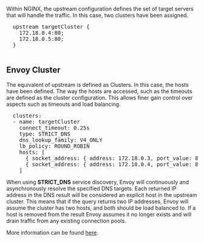 Within NGINX, the upstream configuration defines the set of target servers that will handle the traffic. In this case, two clusters have been assigned.

<pre class="file">
  upstream targetCluster {
    172.18.0.4:80;
    172.18.0.5:80;
  }

</pre>

## Envoy Cluster

The equivalent of upstream is defined as Clusters. In this case, the hosts have been defined. The way the hosts are accessed, such as the timeouts are defined as the cluster configuration. This allows finer gain control over aspects such as timeouts and load balancing.

<pre class="file" data-filename="envoy.yaml">
  clusters:
  - name: targetCluster
    connect_timeout: 0.25s
    type: STRICT_DNS
    dns_lookup_family: V4_ONLY
    lb_policy: ROUND_ROBIN
    hosts: [
      { socket_address: { address: 172.18.0.3, port_value: 80 }},
      { socket_address: { address: 172.18.0.4, port_value: 80 }}
    ]
</pre>

When using **STRICT_DNS** service discovery, Envoy will continuously and asynchronously resolve the specified DNS targets. Each returned IP address in the DNS result will be considered an explicit host in the upstream cluster. This means that if the query returns two IP addresses, Envoy will assume the cluster has two hosts, and both should be load balanced to. If a host is removed from the result Envoy assumes it no longer exists and will drain traffic from any existing connection pools.

More information can be found [here](https://www.envoyproxy.io/docs/envoy/latest/intro/arch_overview/service_discovery#strict-dns).